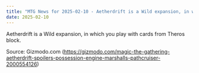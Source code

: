 ```yaml
---
title: "MTG News for 2025-02-10 - Aetherdrift is a Wild expansion, in which you play..."
date: 2025-02-10
---
```


Aetherdrift is a Wild expansion, in which you play with cards from Theros block.

Source: Gizmodo.com (https://gizmodo.com/magic-the-gathering-aetherdrift-spoilers-possession-engine-marshalls-pathcruiser-2000554126)
